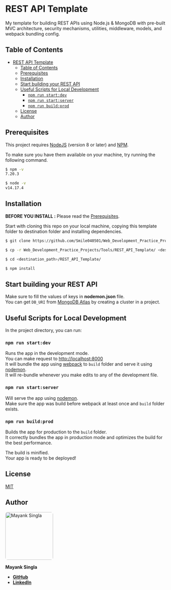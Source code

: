 # REST API Template

My template for building REST APIs using Node.js & MongoDB with pre-built MVC architecture, security mechanisms, utilities, middleware, models, and webpack bundling config.

## Table of Contents

- [REST API Template](#rest-api-template)
  - [Table of Contents](#table-of-contents)
  - [Prerequisites](#prerequisites)
  - [Installation](#installation)
  - [Start building your REST API](#start-building-your-rest-api)
  - [Useful Scripts for Local Development](#useful-scripts-for-local-development)
    - [`npm run start:dev`](#npm-run-startdev)
    - [`npm run start:server`](#npm-run-startserver)
    - [`npm run build:prod`](#npm-run-buildprod)
  - [License](#license)
  - [Author](#author)

## Prerequisites

This project requires [NodeJS](http://nodejs.org/ "NodeJS") (version 8 or later) and [NPM](https://npmjs.org/ "NPM").

To make sure you have them available on your machine,
try running the following command.

```sh
$ npm -v
7.20.3

$ node -v
v14.17.4
```

## Installation

**BEFORE YOU INSTALL :** Please read the [Prerequisites](#prerequisites).

Start with cloning this repo on your local machine, copying this template folder to destination folder and installing dependencies.

```sh
$ git clone https://github.com/Smile040501/Web_Development_Practice_Projects.git

$ cp -r Web_Development_Practice_Projects/Tools/REST_API_Template/ <destination_path>

$ cd <destination_path>/REST_API_Template/

$ npm install
```

## Start building your REST API

Make sure to fill the values of keys in **nodemon.json** file.\
You can get `DB_URI` from [MongoDB Atlas](https://account.mongodb.com/account/login) by creating a cluster in a project.

## Useful Scripts for Local Development

In the project directory, you can run:

### `npm run start:dev`

Runs the app in the development mode.\
You can make request to [http://localhost:8000](http://localhost:8000/)\
It will bundle the app using [webpack](https://webpack.js.org/) to `build` folder and serve it using [nodemon](https://nodemon.io/).\
It will re-bundle whenever you make edits to any of the development file.

### `npm run start:server`

Will serve the app using [nodemon](https://nodemon.io/).\
Make sure the app was build before webpack at least once and `build` folder exists.

### `npm run build:prod`

Builds the app for production to the `build` folder.\
It correctly bundles the app in production mode and optimizes the build for the best performance.

The build is minified.\
Your app is ready to be deployed!

## License

[MIT](LICENSE)

## Author

<a href="https://github.com/Smile040501">
    <img src="https://avatars.githubusercontent.com/u/62458127?v=4?s=150" width="150px" alt="Mayank Singla" style="border-radius:7px"/>
</a>

**Mayank Singla**

-   [**GitHub**](https://github.com/Smile040501)
-   [**LinkedIn**](https://www.linkedin.com/in/mayank-singla-001pt)
